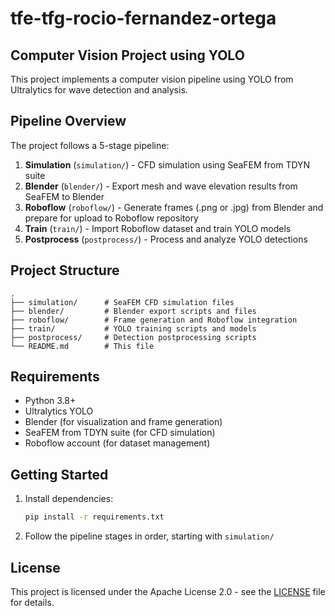 # tfe-tfg-rocio-fernandez-ortega

## Computer Vision Project using YOLO

This project implements a computer vision pipeline using YOLO from Ultralytics for wave detection and analysis.

## Pipeline Overview

The project follows a 5-stage pipeline:

1. **Simulation** (`simulation/`) - CFD simulation using SeaFEM from TDYN suite
2. **Blender** (`blender/`) - Export mesh and wave elevation results from SeaFEM to Blender
3. **Roboflow** (`roboflow/`) - Generate frames (.png or .jpg) from Blender and prepare for upload to Roboflow repository
4. **Train** (`train/`) - Import Roboflow dataset and train YOLO models
5. **Postprocess** (`postprocess/`) - Process and analyze YOLO detections

## Project Structure

```
.
├── simulation/      # SeaFEM CFD simulation files
├── blender/         # Blender export scripts and files
├── roboflow/        # Frame generation and Roboflow integration
├── train/           # YOLO training scripts and models
├── postprocess/     # Detection postprocessing scripts
└── README.md        # This file
```

## Requirements

- Python 3.8+
- Ultralytics YOLO
- Blender (for visualization and frame generation)
- SeaFEM from TDYN suite (for CFD simulation)
- Roboflow account (for dataset management)

## Getting Started

1. Install dependencies:
   ```bash
   pip install -r requirements.txt
   ```

2. Follow the pipeline stages in order, starting with `simulation/`

## License

This project is licensed under the Apache License 2.0 - see the [LICENSE](LICENSE) file for details.